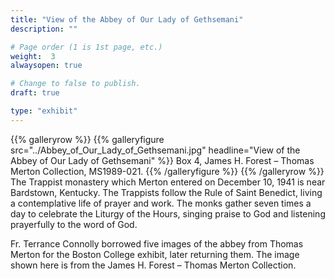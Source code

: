 ```yaml
---
title: "View of the Abbey of Our Lady of Gethsemani"
description: ""

# Page order (1 is 1st page, etc.)
weight:  3
alwaysopen: true

# Change to false to publish.
draft: true

type: "exhibit"
---
```

{{% galleryrow %}}
{{% galleryfigure src="../Abbey_of_Our_Lady_of_Gethsemani.jpg" headline="View of the Abbey of Our Lady of Gethsemani" %}}
Box 4, James H. Forest – Thomas Merton Collection, MS1989-021.
{{% /galleryfigure %}}
{{% /galleryrow %}}
The Trappist monastery which Merton entered on December 10, 1941 is near Bardstown, Kentucky. The Trappists follow the Rule of Saint Benedict, living a contemplative life of prayer and work. The monks gather seven times a day to celebrate the Liturgy of the Hours, singing praise to God and listening prayerfully to the word of God.

Fr. Terrance Connolly borrowed five images of the abbey from Thomas Merton for the Boston College exhibit, later returning them. The image shown here is from the James H. Forest – Thomas Merton Collection.
